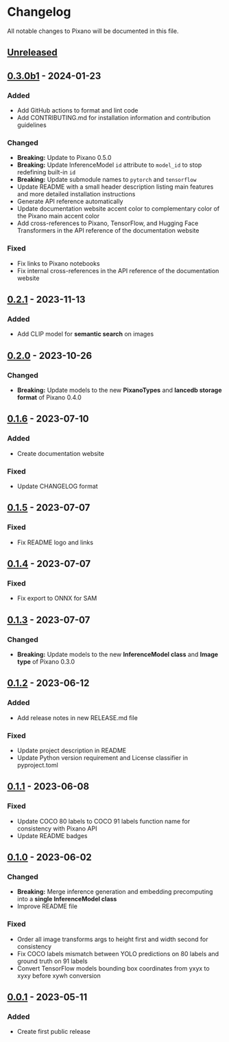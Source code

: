 # Changelog

All notable changes to Pixano will be documented in this file.

## [Unreleased]

## [0.3.0b1] - 2024-01-23

### Added

- Add GitHub actions to format and lint code
- Add CONTRIBUTING.md for installation information and contribution guidelines

### Changed

- **Breaking:** Update to Pixano 0.5.0
- **Breaking:** Update InferenceModel `id` attribute to `model_id` to stop redefining built-in `id`
- **Breaking:** Update submodule names to `pytorch` and `tensorflow`
- Update README with a small header description listing main features and more detailed installation instructions
- Generate API reference automatically
- Update documentation website accent color to complementary color of the Pixano main accent color
- Add cross-references to Pixano, TensorFlow, and Hugging Face Transformers in the API reference of the documentation website

### Fixed

- Fix links to Pixano notebooks
- Fix internal cross-references in the API reference of the documentation website

## [0.2.1] - 2023-11-13

### Added

- Add CLIP model for **semantic search** on images

## [0.2.0] - 2023-10-26

### Changed

- **Breaking:** Update models to the new **PixanoTypes** and **lancedb storage format** of Pixano 0.4.0

## [0.1.6] - 2023-07-10

### Added

- Create documentation website

### Fixed

- Update CHANGELOG format

## [0.1.5] - 2023-07-07

### Fixed

- Fix README logo and links

## [0.1.4] - 2023-07-07

### Fixed

- Fix export to ONNX for SAM

## [0.1.3] - 2023-07-07

### Changed

- **Breaking:** Update models to the new **InferenceModel class** and **Image type** of Pixano 0.3.0

## [0.1.2] - 2023-06-12

### Added

- Add release notes in new RELEASE.md file

### Fixed

- Update project description in README
- Update Python version requirement and License classifier in pyproject.toml

## [0.1.1] - 2023-06-08

### Fixed

- Update COCO 80 labels to COCO 91 labels function name for consistency with Pixano API
- Update README badges

## [0.1.0] - 2023-06-02

### Changed

- **Breaking:** Merge inference generation and embedding precomputing into a **single InferenceModel class**
- Improve README file

### Fixed

- Order all image transforms args to height first and width second for consistency
- Fix COCO labels mismatch between YOLO predictions on 80 labels and ground truth on 91 labels
- Convert TensorFlow models bounding box coordinates from yxyx to xyxy before xywh conversion

## [0.0.1] - 2023-05-11

### Added

- Create first public release

[Unreleased]: https://github.com/pixano/pixano/compare/main...develop
[0.3.0b1]: https://github.com/pixano/pixano-inference/compare/v0.2.1...v0.3.0b1
[0.2.1]: https://github.com/pixano/pixano-inference/compare/v0.2.0...v0.2.1
[0.2.0]: https://github.com/pixano/pixano-inference/compare/v0.1.6...v0.2.0
[0.1.6]: https://github.com/pixano/pixano-inference/compare/v0.1.5...v0.1.6
[0.1.5]: https://github.com/pixano/pixano-inference/compare/v0.1.4...v0.1.5
[0.1.4]: https://github.com/pixano/pixano-inference/compare/v0.1.3...v0.1.4
[0.1.3]: https://github.com/pixano/pixano-inference/compare/v0.1.2...v0.1.3
[0.1.2]: https://github.com/pixano/pixano-inference/compare/v0.1.1...v0.1.2
[0.1.1]: https://github.com/pixano/pixano-inference/compare/v0.1.0...v0.1.1
[0.1.0]: https://github.com/pixano/pixano-inference/compare/v0.0.1...v0.1.0
[0.0.1]: https://github.com/pixano/pixano-inference/releases/tag/v0.0.1
